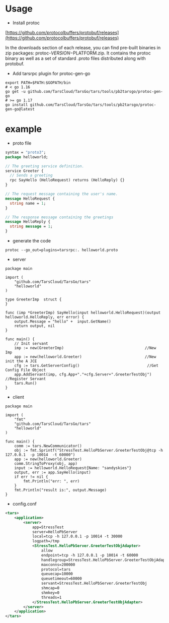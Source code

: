 # Usage
- Install protoc

[https://github.com/protocolbuffers/protobuf/releases](https://github.com/protocolbuffers/protobuf/releases)

In the downloads section of each release, you can find pre-built binaries in zip packages: protoc-$VERSION-$PLATFORM.zip. It contains the protoc binary as well as a set of standard .proto files distributed along with protobuf.

- Add tarsrpc plugin for protoc-gen-go
```shell
export PATH=$PATH:$GOPATH/bin
# < go 1.16
go get -u github.com/TarsCloud/TarsGo/tars/tools/pb2tarsgo/protoc-gen-go
# >= go 1.17
go install github.com/TarsCloud/TarsGo/tars/tools/pb2tarsgo/protoc-gen-go@latest
```

# example

- proto file
```proto
syntax = "proto3";
package helloworld;

// The greeting service definition.
service Greeter {
  // Sends a greeting
  rpc SayHello (HelloRequest) returns (HelloReply) {}
}

// The request message containing the user's name.
message HelloRequest {
  string name = 1;
}

// The response message containing the greetings
message HelloReply {
  string message = 1;
}

```

- generate the code
```
protoc --go_out=plugins=tarsrpc:. helloworld.proto
```
- server
```golang
package main

import (
    "github.com/TarsCloud/TarsGo/tars"
    "helloworld" 
)

type GreeterImp  struct {
}

func (imp *GreeterImp) SayHello(input helloworld.HelloRequest)(output helloworld.HelloReply, err error) {
    output.Message = "hello" +  input.GetName() 
    return output, nil 
}

func main() {
    // Init servant
    imp := new(GreeterImp)                                    //New Imp
    app := new(helloworld.Greeter)                            //New init the A JCE
    cfg := tars.GetServerConfig()                              //Get Config File Object
    app.AddServant(imp, cfg.App+"."+cfg.Server+".GreeterTestObj") //Register Servant
    tars.Run()
}
```

- client
```golang
package main

import (
    "fmt"
    "github.com/TarsCloud/TarsGo/tars"
    "helloworld"
)

func main() {
    comm := tars.NewCommunicator()
    obj := fmt.Sprintf("StressTest.HelloPbServer.GreeterTestObj@tcp -h 127.0.0.1  -p 10014  -t 60000")
    app := new(helloworld.Greeter)
    comm.StringToProxy(obj, app)
    input := helloworld.HelloRequest{Name: "sandyskies"}
    output, err := app.SayHello(input)
    if err != nil {
        fmt.Println("err: ", err)
    }   
    fmt.Println("result is:", output.Message)
}
```

- config.conf
```xml
<tars>
    <application>
        <server>
            app=StressTest
            server=HelloPbServer
            local=tcp -h 127.0.0.1 -p 10014 -t 30000
            logpath=/tmp
            <StressTest.HelloPbServer.GreeterTestObjAdapter>
                allow
                endpoint=tcp -h 127.0.0.1 -p 10014 -t 60000
                handlegroup=StressTest.HelloPbServer.GreeterTestObjAdapter
                maxconns=200000
                protocol=tars
                queuecap=10000
                queuetimeout=60000
                servant=StressTest.HelloPbServer.GreeterTestObj
                shmcap=0
                shmkey=0
                threads=1
            </StressTest.HelloPbServer.GreeterTestObjAdapter>
        </server>
    </application>
</tars>
```
